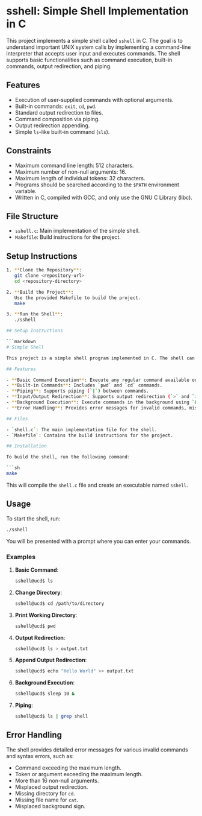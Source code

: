 # sshell: Simple Shell Implementation in C

This project implements a simple shell called `sshell` in C. The goal is to understand important UNIX system calls by implementing a command-line interpreter that accepts user input and executes commands. The shell supports basic functionalities such as command execution, built-in commands, output redirection, and piping.

## Features
- Execution of user-supplied commands with optional arguments.
- Built-in commands: `exit`, `cd`, `pwd`.
- Standard output redirection to files.
- Command composition via piping.
- Output redirection appending.
- Simple `ls`-like built-in command (`sls`).

## Constraints
- Maximum command line length: 512 characters.
- Maximum number of non-null arguments: 16.
- Maximum length of individual tokens: 32 characters.
- Programs should be searched according to the `$PATH` environment variable.
- Written in C, compiled with GCC, and only use the GNU C Library (libc).

## File Structure
- `sshell.c`: Main implementation of the simple shell.
- `Makefile`: Build instructions for the project.

## Setup Instructions

```sh
1. **Clone the Repository**:
   git clone <repository-url>
   cd <repository-directory>

2. **Build the Project**:
   Use the provided Makefile to build the project.
   make

3. **Run the Shell**:
   ./sshell

## Setup Instructions

```markdown
# Simple Shell

This project is a simple shell program implemented in C. The shell can execute basic commands, handle input/output redirection, background execution, and command piping. It also supports built-in commands such as `pwd` and `cd`.

## Features

- **Basic Command Execution**: Execute any regular command available on the system.
- **Built-in Commands**: Includes `pwd` and `cd` commands.
- **Piping**: Supports piping (`|`) between commands.
- **Input/Output Redirection**: Supports output redirection (`>` and `>>`).
- **Background Execution**: Execute commands in the background using `&`.
- **Error Handling**: Provides error messages for invalid commands, missing files, etc.

## Files

- `shell.c`: The main implementation file for the shell.
- `Makefile`: Contains the build instructions for the project.

## Installation

To build the shell, run the following command:

```sh
make
```

This will compile the `shell.c` file and create an executable named `sshell`.

## Usage

To start the shell, run:

```sh
./sshell
```

You will be presented with a prompt where you can enter your commands.

### Examples

1. **Basic Command**:
    ```sh
    sshell@ucd$ ls
    ```

2. **Change Directory**:
    ```sh
    sshell@ucd$ cd /path/to/directory
    ```

3. **Print Working Directory**:
    ```sh
    sshell@ucd$ pwd
    ```

4. **Output Redirection**:
    ```sh
    sshell@ucd$ ls > output.txt
    ```

5. **Append Output Redirection**:
    ```sh
    sshell@ucd$ echo "Hello World" >> output.txt
    ```

6. **Background Execution**:
    ```sh
    sshell@ucd$ sleep 10 &
    ```

7. **Piping**:
    ```sh
    sshell@ucd$ ls | grep shell
    ```

## Error Handling

The shell provides detailed error messages for various invalid commands and syntax errors, such as:

- Command exceeding the maximum length.
- Token or argument exceeding the maximum length.
- More than 16 non-null arguments.
- Misplaced output redirection.
- Missing directory for `cd`.
- Missing file name for `cat`.
- Misplaced background sign.